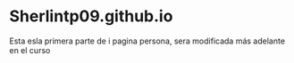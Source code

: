 # Sherlintp09.github.io

Esta esla primera parte de i pagina persona, sera modificada más adelante  en el curso